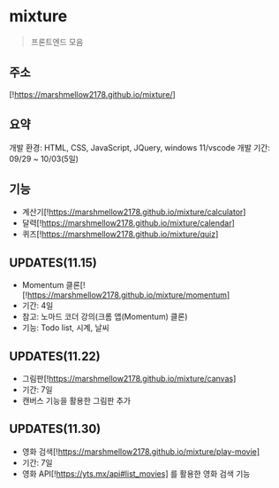 # mixture
> 프론트엔드 모음

## 주소
[!https://marshmellow2178.github.io/mixture/]

## 요약
개발 환경: HTML, CSS, JavaScript, JQuery, windows 11/vscode
개발 기간: 09/29 ~ 10/03(5일)

## 기능
- 계산기[!https://marshmellow2178.github.io/mixture/calculator]
- 달력[!https://marshmellow2178.github.io/mixture/calendar]
- 퀴즈[!https://marshmellow2178.github.io/mixture/quiz]

## UPDATES(11.15)
- Momentum 클론[![!https://marshmellow2178.github.io/mixture/momentum]
- 기간: 4일
- 참고: 노마드 코더 강의(크롬 앱(Momentum) 클론)
- 기능: Todo list, 시계, 날씨

## UPDATES(11.22)
- 그림판[!https://marshmellow2178.github.io/mixture/canvas]
- 기간: 7일
- 캔버스 기능을 활용한 그림판 추가

## UPDATES(11.30)
- 영화 검색[!https://marshmellow2178.github.io/mixture/play-movie]
- 기간: 7일
- 영화 API[!https://yts.mx/api#list_movies] 를 활용한 영화 검색 기능
